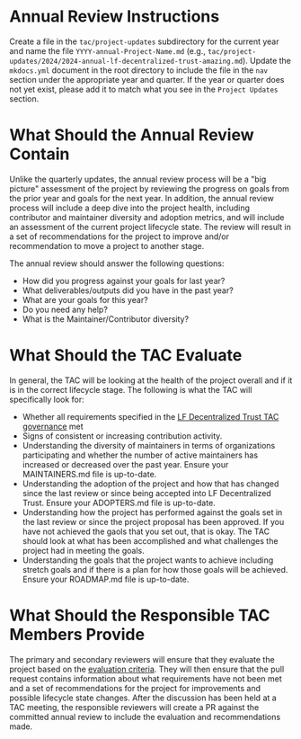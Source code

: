 [//]: # (SPDX-License-Identifier: CC-BY-4.0)

# Annual Review Instructions
Create a file in the `tac/project-updates` subdirectory for the current year and name the file `YYYY-annual-Project-Name.md` (e.g., `tac/project-updates/2024/2024-annual-lf-decentralized-trust-amazing.md`). Update the `mkdocs.yml` document in the root directory to include the file in the `nav` section under the appropriate year and quarter. If the year or quarter does not yet exist, please add it to match what you see in the `Project Updates` section.

# What Should the Annual Review Contain
Unlike the quarterly updates, the annual review process will be a "big picture" assessment of the project by reviewing the progress on goals from the prior year and goals for the next year. In addition, the annual review process will include a deep dive into the project health, including contributor and maintainer diversity and adoption metrics, and will include an assessment of the current project lifecycle state. The review will result in a set of recommendations for the project to improve and/or recommendation to move a project to another stage.

The annual review should answer the following questions:

- How did you progress against your goals for last year?
- What deliverables/outputs did you have in the past year?
- What are your goals for this year?
- Do you need any help?
- What is the Maintainer/Contributor diversity?

# What Should the TAC Evaluate
In general, the TAC will be looking at the health of the project overall and if it is in the correct lifecycle stage. The following is what the TAC will specifically look for:

- Whether all requirements specified in the [LF Decentralized Trust TAC governance](../governing-documents/index.md) met
- Signs of consistent or increasing contribution activity.
- Understanding the diversity of maintainers in terms of organizations participating and whether the number of active maintainers has increased or decreased over the past year. Ensure your MAINTAINERS.md file is up-to-date.
- Understanding the adoption of the project and how that has changed since the last review or since being accepted into LF Decentralized Trust. Ensure your ADOPTERS.md file is up-to-date.
- Understanding how the project has performed against the goals set in the last review or since the project proposal has been approved. If you have not achieved the gaols that you set out, that is okay. The TAC should look at what has been accomplished and what challenges the project had in meeting the goals.
- Understanding the goals that the project wants to achieve including stretch goals and if there is a plan for how those goals will be achieved. Ensure your ROADMAP.md file is up-to-date.

# What Should the Responsible TAC Members Provide
The primary and secondary reviewers will ensure that they evaluate the project based on the [evaluation criteria](#what-should-the-tac-evaluate). They will then ensure that the pull request contains information about what requirements have not been met and a set of recommendations for the project for improvements and possible lifecycle state changes. After the discussion has been held at a TAC meeting, the responsible reviewers will create a PR against the committed annual review to include the evaluation and recommendations made.
